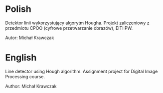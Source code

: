 
# Polish 

Detektor linii wykorzystujący algorytm Hougha.
Projekt zaliczeniowy z przedmiotu CPOO (cyfrowe przetwarzanie obrazów), EITI PW.

Autor: Michał Krawczak

# English

Line detector using Hough algorithm.
Assignment project for Digital Image Processing course.

Author: Michał Krawczak